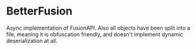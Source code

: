 # BetterFusion
Async implementation of FusionAPI. Also all objects have been split into a file, meaning it is obfuscation friendly, and doesn't implement dynamic deserialization at all.
